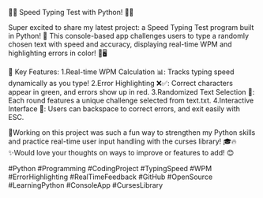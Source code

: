 🚀✨ Speed Typing Test with Python! 🚀✨

Super excited to share my latest project: a Speed Typing Test program built in Python! 🐍 This console-based app challenges users to type a randomly chosen text with speed and accuracy, displaying real-time WPM and highlighting errors in color! 🎉🖥️

🔑 Key Features:
1.Real-time WPM Calculation 📊: Tracks typing speed dynamically as you type!
2.Error Highlighting ❌✅: Correct characters appear in green, and errors show up in red.
3.Randomized Text Selection 🔄: Each round features a unique challenge selected from text.txt.
4.Interactive Interface 💬: Users can backspace to correct errors, and exit easily with ESC.

🐼Working on this project was such a fun way to strengthen my Python skills and practice real-time user input handling with the curses library! 🎓🔥
✨Would love your thoughts on ways to improve or features to add! 😊


#Python
#Programming
#CodingProject
#TypingSpeed 
#WPM
#ErrorHighlighting
#RealTimeFeedback
#GitHub
#OpenSource 
#LearningPython
#ConsoleApp
#CursesLibrary
